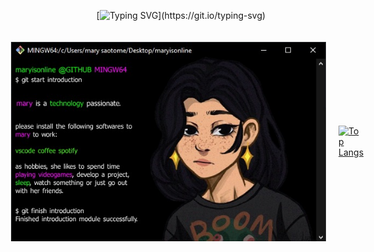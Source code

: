 <div style="display: flex; justify-content: center; align-items: center;">

[![Typing SVG](https://readme-typing-svg.demolab.com?font=Fira+Code&pause=1000&color=9D42CC&center=true&random=false&width=435&lines=Greetings+%3A%5D+I'm+Mary.)](https://git.io/typing-svg)

</div>

<div style="display: flex; justify-content: center; align-items: center;">
<img src="./images/0d34efe7-4d80-4de9-8c9b-5d997284740b.jfif"


<div style="display: flex; justify-content: center; align-items: center; margin: 20px;">

[![Top Langs](https://github-readme-stats.vercel.app/api/top-langs/?username=maryisonline&langs_count=8&layout=donut&theme=midnight-purple)](https://github.com/maryisonline/github-readme-stats) 

</div>
